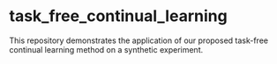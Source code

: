 # task_free_continual_learning
This repository demonstrates the application of our proposed task-free continual learning method on a synthetic experiment.
